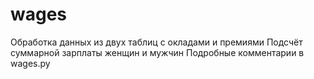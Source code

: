 # wages
Обработка данных из двух таблиц с окладами и премиями
Подсчёт суммарной зарплаты женщин и мужчин
Подробные комментарии в wages.py
